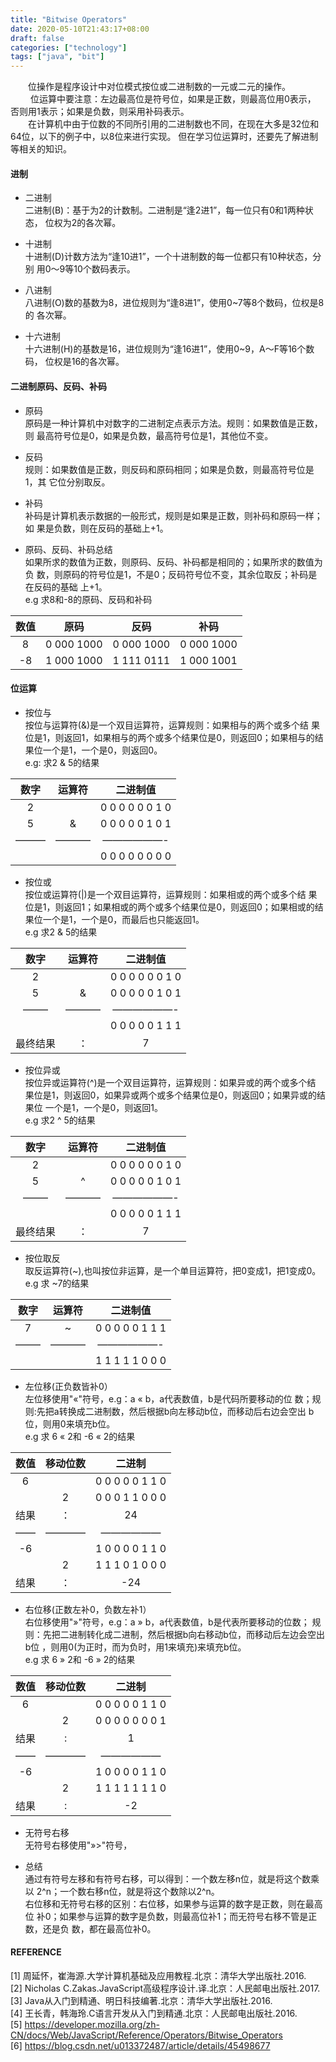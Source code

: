 ```yaml
---
title: "Bitwise Operators"
date: 2020-05-10T21:43:17+08:00
draft: false
categories: ["technology"]
tags: ["java", "bit"]
---
```

&emsp;&emsp;位操作是程序设计中对位模式按位或二进制数的一元或二元的操作。  
&emsp;&emsp; 位运算中要注意：左边最高位是符号位，如果是正数，则最高位用0表示， 否则用1表示；如果是负数，则采用补码表示。  
&emsp;&emsp;在计算机中由于位数的不同所引用的二进制数也不同，在现在大多是32位和64位，以下的例子中，以8位来进行实现。 但在学习位运算时，还要先了解进制等相关的知识。
#### 进制

* 二进制  
    二进制(B)：基于为2的计数制。二进制是“逢2进1”，每一位只有0和1两种状态， 位权为2的各次幂。

* 十进制  
    十进制(D)计数方法为“逢10进1”，一个十进制数的每一位都只有10种状态，分别 用0～9等10个数码表示。

* 八进制  
    八进制(O)数的基数为8，进位规则为“逢8进1”，使用0~7等8个数码，位权是8的 各次幂。

* 十六进制  
    十六进制(H)的基数是16，进位规则为“逢16进1”，使用0~9，A～F等16个数码， 位权是16的各次幂。

#### 二进制原码、反码、补码

* 原码  
    原码是一种计算机中对数字的二进制定点表示方法。规则：如果数值是正数，则 最高符号位是0，如果是负数，最高符号位是1，其他位不变。

* 反码  
    规则：如果数值是正数，则反码和原码相同；如果是负数，则最高符号位是1，其 它位分别取反。

* 补码  
    补码是计算机表示数据的一般形式，规则是如果是正数，则补码和原码一样；如 果是负数，则在反码的基础上+1。

* 原码、反码、补码总结  
    如果所求的数值为正数，则原码、反码、补码都是相同的；如果所求的数值为负 数，则原码的符号位是1，不是0；反码符号位不变，其余位取反；补码是在反码的基础 上+1。  
    e.g 求8和-8的原码、反码和补码

|数值    |	原码   |	反码       | 	补码       |
| :-:    |  :-:        |  :-:              |  :-:          |
|8 	 |0 000 1000   |	0 000 1000 |	0 000 1000 |
|-8 	 |1 000 1000   |	1 111 0111 |    1 000 1001 |

#### 位运算

* 按位与  
    按位与运算符(&)是一个双目运算符，运算规则：如果相与的两个或多个结 果位是1，则返回1，如果相与的两个或多个结果位是0，则返回0；如果相与的结 果位一个是1，一个是0，则返回0。  
    e.g: 求2 & 5的结果

|数字| 	运算符| 二进制值        |
| :-:|  :-:   |  :-:            |
|2   | 	      |	0 0 0 0 0 0 1 0 |
|5   | 	&     |	0 0 0 0 0 1 0 1 |
|——— |	———–  |	——————-         |
|    |        |0 0 0 0 0 0 0 0  |

* 按位或  
    按位或运算符(|)是一个双目运算符，运算规则：如果相或的两个或多个结 果位是1，则返回1；如果相或的两个或多个结果位是0，则返回0；如果相或的结 果位一个是1，一个是0，而最后也只能返回1。  
    e.g 求2 & 5的结果

|数字   |	运算符    |	二进制值   |
| :-:   |  :-:            |  :-:           |
|2 	|	          |0 0 0 0 0 0 1 0 |
|5 	|  &              |0 0 0 0 0 1 0 1 |
|——–    |———– 	          |——————-         |
|	|	          |0 0 0 0 0 1 1 1 |
|最终结果| 	： 	  |7               |

* 按位异或  
    按位异或运算符(^)是一个双目运算符，运算规则：如果异或的两个或多个结 果位是1，则返回0，如果异或两个或多个结果位是0，则返回0；如果异或的结果位 一个是1，一个是0，则返回1。  
    e.g 求2 ^ 5的结果

|数字 	|运算符 |	二进制值|
| :-:   |  :-:  |  :-:          |
|2      |	|0 0 0 0 0 0 1 0|
|5 	|^ 	|0 0 0 0 0 1 0 1|
|——–    |  ———– |	——————- |
|	|	|0 0 0 0 0 1 1 1|
最终结果|     ：|          7    |

* 按位取反  
    取反运算符(~),也叫按位非运算，是一个单目运算符，把0变成1，把1变成0。  
    e.g 求 ~7的结果

|数字 |	运算符| 	二进制值|
| :-: |  :-:  |  :-:            |
|7    |~      |	0 0 0 0 0 1 1 1 |
|——–  |———–   |——————-          |
|     |	      |1 1 1 1 1 0 0 0  |

* 左位移(正负数皆补0）  
    左位移使用"«"符号，e.g：a « b，a代表数值，b是代码所要移动的位 数；规则:先把a转换成二进制数，然后根据b向左移动b位，而移动后右边会空出 b位，则用0来填充b位。  
    e.g 求 6 « 2和 -6 « 2的结果  

|数值   |移动位数| 二进制        |
| :-:   |  :-:   |  :-:          |
|6 	|	 |0 0 0 0 0 1 1 0|
|	|2 	 |0 0 0 1 1 0 0 0|
|结果   |    ：  |	24       |
|—— 	|———— 	 |——————         |
|-6     |	 |1 0 0 0 0 1 1 0|
|	|2 	 |1 1 1 0 1 0 0 0|
|结果   |     ： | 	-24      |

* 右位移(正数左补0，负数左补1）  
    右位移使用"»"符号，e.g：a » b，a代表数值，b是代表所要移动的位数； 规则：先把二进制转化成二进制，然后根据b向右移动b位，而移动后左边会空出b位 ，则用0(为正时，而为负时，用1来填充)来填充b位。  
    e.g 求 6 » 2和 -6 » 2的结果  

|数值 |	移动位数 |  二进制       |
| :-: |  :-:     |  :-:          |
|6    | 	 |0 0 0 0 0 1 1 0|
|     |2 	 |0 0 0 0 0 0 0 1|
|结果 | :        |	1        |
|——   |————      | ——————        |
|-6   |	         |1 0 0 0 0 1 1 0|
|     |2 	 |1 1 1 1 1 1 1 0|
|结果 |	:        | 	-2       |

* 无符号右移  
    无符号右移使用"»>"符号，  

* 总结  
    通过有符号左移和有符号右移，可以得到：一个数左移n位，就是将这个数乘以 2^n；一个数右移n位，就是将这个数除以2^n。  
    右位移和无符号右移的区别：右位移，如果参与运算的数字是正数，则在最高位 补0；如果参与运算的数字是负数，则最高位补1；而无符号右移不管是正数，还是负 数，都在最高位补0。  

#### REFERENCE

[1] 周延怀，崔海源.大学计算机基础及应用教程.北京：清华大学出版社.2016.  
[2] Nicholas C.Zakas.JavaScript高级程序设计.译.北京：人民邮电出版社.2017.  
[3] Java从入门到精通、明日科技编著.北京：清华大学出版社.2016.  
[4] 王长青，韩海玲.C语言开发从入门到精通.北京：人民邮电出版社.2016.  
[5] https://developer.mozilla.org/zh-CN/docs/Web/JavaScript/Reference/Operators/Bitwise_Operators  
[6] https://blog.csdn.net/u013372487/article/details/45498677  

